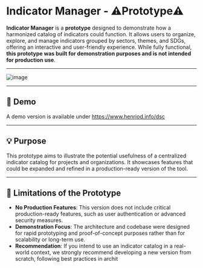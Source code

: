 # Indicator Manager - ⚠️Prototype⚠️

**Indicator Manager** is a **prototype** designed to demonstrate how a harmonized catalog of indicators could function. It allows users to organize, explore, and manage indicators grouped by sectors, themes, and SDGs, offering an interactive and user-friendly experience. While fully functional, **this prototype was built for demonstration purposes and is not intended for production use**.

---
![image](https://github.com/user-attachments/assets/b3e8958a-7cb8-48aa-9235-7056c2b69fec)

---

## 🔗 Demo 

A demo version is available under https://www.henriod.info/dsc

---

## 💡 Purpose

This prototype aims to illustrate the potential usefulness of a centralized indicator catalog for projects and organizations. It showcases features that could be expanded and refined in a production-ready version of the tool.

---

## 🚧 Limitations of the Prototype

- **No Production Features**: This version does not include critical production-ready features, such as user authentication or advanced security measures.
- **Demonstration Focus**: The architecture and codebase were designed for rapid prototyping and proof-of-concept purposes rather than for scalability or long-term use.
- **Recommendation**: If you intend to use an indicator catalog in a real-world context, we strongly recommend developing a new version from scratch, following best practices in archit
